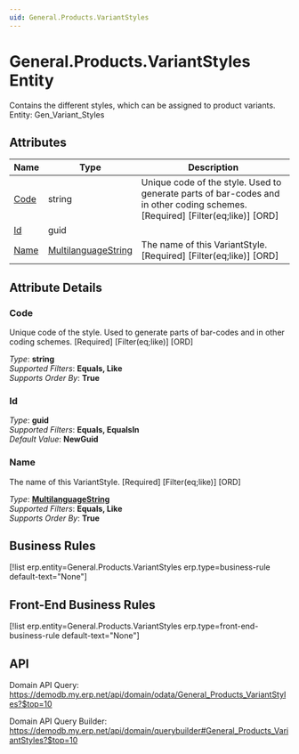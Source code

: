 ```yaml
---
uid: General.Products.VariantStyles
---
```

# General.Products.VariantStyles Entity

Contains the different styles, which can be assigned to product variants. Entity: Gen_Variant_Styles

## Attributes

| Name | Type | Description |
| ---- | ---- | --- |
| [Code](General.Products.VariantStyles.md#code) | string | Unique code of the style. Used to generate parts of bar-codes and in other coding schemes. [Required] [Filter(eq;like)] [ORD] 
| [Id](General.Products.VariantStyles.md#id) | guid |  
| [Name](General.Products.VariantStyles.md#name) | [MultilanguageString](../data-types.md#multilanguagestring) | The name of this VariantStyle. [Required] [Filter(eq;like)] [ORD] 


## Attribute Details

### Code

Unique code of the style. Used to generate parts of bar-codes and in other coding schemes. [Required] [Filter(eq;like)] [ORD]

_Type_: **string**  
_Supported Filters_: **Equals, Like**  
_Supports Order By_: **True**  

### Id

_Type_: **guid**  
_Supported Filters_: **Equals, EqualsIn**  
_Default Value_: **NewGuid**  

### Name

The name of this VariantStyle. [Required] [Filter(eq;like)] [ORD]

_Type_: **[MultilanguageString](../data-types.md#multilanguagestring)**  
_Supported Filters_: **Equals, Like**  
_Supports Order By_: **True**  



## Business Rules

[!list erp.entity=General.Products.VariantStyles erp.type=business-rule default-text="None"]

## Front-End Business Rules

[!list erp.entity=General.Products.VariantStyles erp.type=front-end-business-rule default-text="None"]

## API

Domain API Query:
<https://demodb.my.erp.net/api/domain/odata/General_Products_VariantStyles?$top=10>

Domain API Query Builder:
<https://demodb.my.erp.net/api/domain/querybuilder#General_Products_VariantStyles?$top=10>

